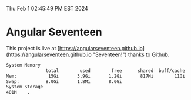 Thu Feb  1 02:45:49 PM EST 2024

# Angular Seventeen


This project is live at [https://angularseventeen.github.io](https://angularseventeen.github.io "Seventeen!") thanks to Github.

```bash
System Memory
               total        used        free      shared  buff/cache   available
Mem:            15Gi       3.9Gi       1.2Gi       817Mi        11Gi        11Gi
Swap:          8.0Gi       1.8Mi       8.0Gi
System Storage
401M	.
```
```bash
